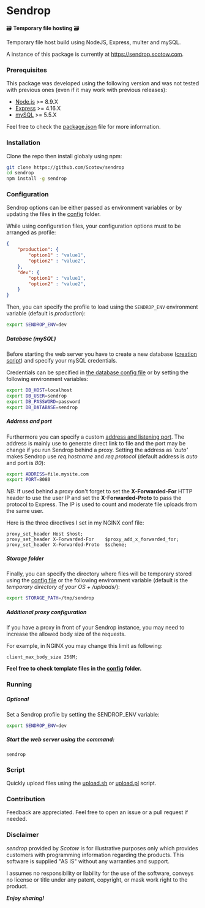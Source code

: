 # Sendrop
🗃 **Temporary file hosting** 🗃

Temporary file host build using NodeJS, Express, multer and mySQL.

A instance of this package is currently at https://sendrop.scotow.com.

### Prerequisites

This package was developed using the following version and was not tested with previous ones (even if it may work with previous releases):

* [Node.js](http://nodejs.org) >= 8.9.X
* [Express](https://expressjs.com) >= 4.16.X
* [mySQL](https://www.mysql.com) >= 5.5.X

Feel free to check the [package.json](https://github.com/Scotow/sendrop/blob/master/package.json) file for more information.

### Installation

Clone the repo then install globaly using npm:

```sh
git clone https://github.com/Scotow/sendrop
cd sendrop
npm install -g sendrop
```

### Configuration

Sendrop options can be either passed as environment variables or by updating the files in the [config](https://github.com/Scotow/sendrop/tree/master/config) folder.

While using configuration files, your configuration options must to be arranged as profile:

```json
{
    "production": {
        "option1" : "value1",
        "option2" : "value2",
    },
    "dev": {
        "option1" : "value1",
        "option2" : "value2",
    }
}
```

Then, you can specify the profile to load using the `SENDROP_ENV` environment variable (default is *production*):

```bash
export SENDROP_ENV=dev
```

##### Database (mySQL)

Before starting the web server you have to create a new database ([creation script](https://github.com/Scotow/sendrop/blob/master/sendrop_mysql.sql)) and specify your mySQL credentials.

Credentials can be specified in [the database config file](https://github.com/Scotow/sendrop/blob/master/config/database.json) or by setting the following environment variables:

```bash
export DB_HOST=localhost
export DB_USER=sendrop
export DB_PASSWORD=password
export DB_DATABASE=sendrop
```

##### Address and port

Furthermore you can specify a custom [address and listening port](https://github.com/Scotow/sendrop/blob/master/config/site.json). The address is mainly use to generate direct link to file and the port may be change if you run Sendrop behind a proxy. Setting the address as *'auto'* makes Sendrop use *req.hostname* and *req.protocol* (default address is *auto* and port is *80*):

```bash
export ADDRESS=file.mysite.com
export PORT=8080
```

*NB:* If used behind a proxy don't forget to set the **X-Forwarded-For** HTTP header to use the user IP and set the **X-Forwarded-Proto** to pass the protocol to Express. The IP is used to count and moderate file uploads from the same user.

Here is the three directives I set in my NGINX conf file:

```nginx
proxy_set_header Host $host;
proxy_set_header X-Forwarded-For    $proxy_add_x_forwarded_for;
proxy_set_header X-Forwarded-Proto  $scheme;
```

##### Storage folder

Finally, you can specify the directory where files will be temporary stored using the [config file](https://github.com/Scotow/sendrop/blob/master/config/storage.json) or the following environment variable (default is the *temporary directory of your OS + /uploads/*):

```bash
export STORAGE_PATH=/tmp/sendrop
```

##### Additional proxy configuration

If you have a proxy in front of your Sendrop instance, you may need to increase the allowed body size of the requests.

For example, in NGINX you may change this limit as following:

```nginx
client_max_body_size 256M;
```

**Feel free to check template files in the [config](https://github.com/Scotow/sendrop/tree/master/config) folder.**

### Running

##### *Optional*

Set a Sendrop profile by setting the SENDROP_ENV variable:

```bash
export SENDROP_ENV=dev
```

##### Start the web server using the command:

`sendrop`

### Script

Quickly upload files using the [upload.sh](https://github.com/Scotow/sendrop/blob/master/upload.sh) or [upload.pl](https://github.com/Scotow/sendrop/blob/master/upload.pl) script.

### Contribution

Feedback are appreciated. Feel free to open an issue or a pull request if needed.

### Disclaimer

*sendrop* provided by *Scotow* is for illustrative purposes only which provides customers with programming information regarding the products. This software is supplied "AS IS" without any warranties and support.

I assumes no responsibility or liability for the use of the software, conveys no license or title under any patent, copyright, or mask work right to the product.

***Enjoy sharing!***

